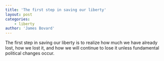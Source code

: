 ```yaml
---
title: 'The first step in saving our liberty'
layout: post
categories:
    - liberty
author: 'James Bovard'
---
```


The first step in saving our liberty is to realize how much we have already lost, how we lost it, and how we will continue to lose it unless fundamental political changes occur.